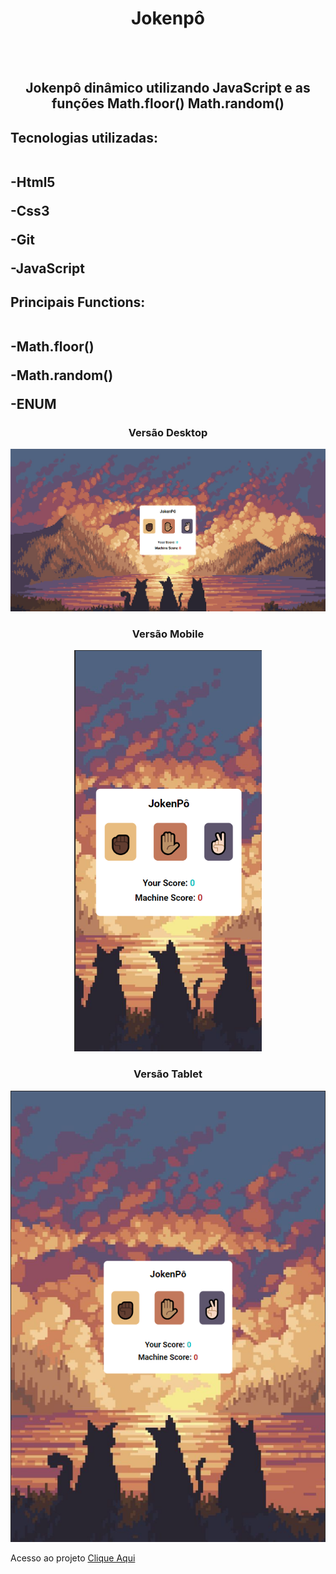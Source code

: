<h1 align="center"> Jokenpô </h1>
<br>
<br>
<h2 align="center">Jokenpô dinâmico utilizando JavaScript e as funções Math.floor() Math.random() </h2>

<h2>Tecnologias utilizadas:
 <br> <br>
  <p>-Html5</p>
  <p>-Css3</p>
  <p>-Git</p>
  <p>-JavaScript</p>
</h2> 
<h2>Principais Functions:
 <br> <br>
 <p>-Math.floor()</p>
 <p>-Math.random()</p>
 <p>-ENUM</p>

</h2>

<h3 align="center"> Versão Desktop</h3>

<img src="https://github.com/EvertonDepla/JokenPo/blob/master/assets/jokenpodesktop.PNG?raw=true" alt="print-site1">

<h3 align="center"> Versão Mobile</h3>

<div align="center">

<img src="https://github.com/EvertonDepla/JokenPo/blob/master/assets/jokenpomobile.PNG?raw=true" alt="print-site2" width="300px">

</div>

 <h3 align="center"> Versão Tablet</h3>

<div align="center">
 
<img src="https://github.com/EvertonDepla/JokenPo/blob/master/assets/jokenpotablet.PNG?raw=true" margin-left="200px">

 </div>
 <footer>
 <p>
  
  Acesso ao projeto <a href="https://evertondepla.github.io/JokenPo/" target="_blank">Clique Aqui <a>
  
 </p>
</footer>
